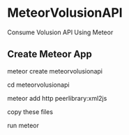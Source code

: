 # MeteorVolusionAPI
Consume Volusion API Using Meteor

## Create Meteor App

meteor create meteorvolusionapi

cd meteorvolusionapi

meteor add http peerlibrary:xml2js

copy these files

run meteor

